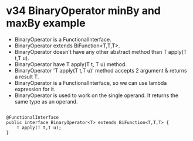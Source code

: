 # v34 BinaryOperator minBy and maxBy example


 - BinaryOperator is a FunctionalInterface.
 - BinaryOperator<T> extends BiFunction<T,T,T>.
 - BinaryOperator<T> doesn't have any other abstract method than T apply(T t,T u).
 - BinaryOperator<T> have T apply(T t, T u) method.
 - BinaryOperator 'T apply(T t,T u)' method accepts 2 argument & returns a result T.
 - BinaryOperator is a FunctionalInterface, so we can use lambda expression for it.
 - BinaryOperator is used to work on the single operand. It returns the same type as an operand.
 
````

@FunctionalInterface
public interface BinaryOperator<T> extends BiFunction<T,T,T> {
    T apply(T t,T u);
}

````

